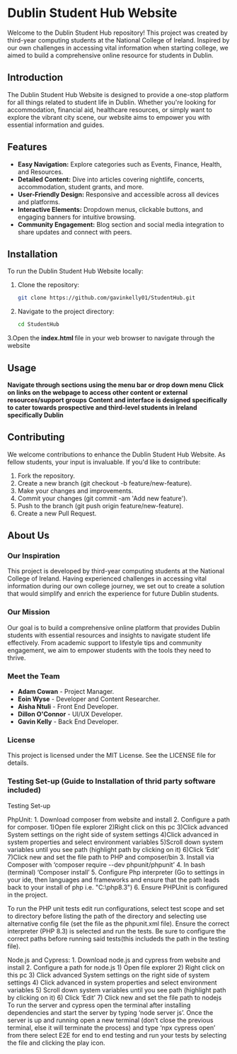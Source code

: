 # Dublin Student Hub Website

Welcome to the Dublin Student Hub repository! This project was created by third-year computing students at the National College of Ireland. Inspired by our own challenges in accessing vital information when starting college, we aimed to build a comprehensive online resource for students in Dublin.

## Introduction

The Dublin Student Hub Website is designed to provide a one-stop platform for all things related to student life in Dublin. Whether you're looking for accommodation, financial aid, healthcare resources, or simply want to explore the vibrant city scene, our website aims to empower you with essential information and guides.

## Features

- **Easy Navigation:** Explore categories such as Events, Finance, Health, and Resources.
- **Detailed Content:** Dive into articles covering nightlife, concerts, accommodation, student grants, and more.
- **User-Friendly Design:** Responsive and accessible across all devices and platforms.
- **Interactive Elements:** Dropdown menus, clickable buttons, and engaging banners for intuitive browsing.
- **Community Engagement:** Blog section and social media integration to share updates and connect with peers.

## Installation

To run the Dublin Student Hub Website locally:

1. Clone the repository:
   ```bash
   git clone https://github.com/gavinkelly01/StudentHub.git
2. Navigate to the project directory:
      ```bash
   cd StudentHub
3.Open the <b> index.html </b> file in your web browser to navigate through the website

## Usage

**Navigate through sections using the menu bar or drop down menu**
**Click on links on the webpage to access other content or external resources/support groups**
**Content and interface is designed specifically to cater towards prospective and third-level students in Ireland specifically Dublin**

## Contributing
We welcome contributions to enhance the Dublin Student Hub Website. As fellow students, your input is invaluable. If you'd like to contribute:

1. Fork the repository.
2. Create a new branch (git checkout -b feature/new-feature).
3. Make your changes and improvements.
4. Commit your changes (git commit -am 'Add new feature').
5. Push to the branch (git push origin feature/new-feature).
6. Create a new Pull Request.

## About Us

### Our Inspiration
This project is developed by third-year computing students at the National College of Ireland. Having experienced challenges in accessing vital information during our own college journey, we set out to create a solution that would simplify and enrich the experience for future Dublin students.

### Our Mission
Our goal is to build a comprehensive online platform that provides Dublin students with essential resources and insights to navigate student life effectively. From academic support to lifestyle tips and community engagement, we aim to empower students with the tools they need to thrive.

### Meet the Team
- **Adam Cowan** - Project Manager.
- **Eoin Wyse** - Developer and Content Researcher.
- **Aisha Ntuli** - Front End Developer.
- **Dillon O'Connor** - UI/UX Developer.
- **Gavin Kelly** - Back End Developer.

### License
This project is licensed under the MIT License. See the LICENSE file for details.

### Testing Set-up (Guide to Installation of thrid party software included)
Testing Set-up

PhpUnit:
	1. Download composer from website and install
	2. Configure a path for composer.
		1)Open file explorer
		2)Right click on this pc
		3)Click advanced System settings on the right side of system settings
		4)Click advanced in system properties and select environment variables 
		5)Scroll down system variables until you see path (highlight path by clicking on it)
		6)Click ‘Edit’
		7)Click new and set the file path to PHP and composer/bin
	3. Install via Composer with ‘composer require --dev phpunit/phpunit’
	4. In bash (terminal) ‘Composer install’
	5. Configure Php interpreter (Go to settings in your ide, then languages and frameworks and ensure that the path leads back to 	your install of php i.e. "C:\php8.3")
	6. Ensure PHPUnit is configured in the project.

To run the PHP unit tests edit run configurations, select test scope and set to directory before listing the path of the directory and selecting use alternative config file (set the file as the phpunit.xml file).
Ensure the correct interpreter (PHP 8.3) is selected and run the tests. Be sure to configure the correct paths before running said tests(this includeds the path in the testing file).


Node.js and Cypress:
	1. Download node.js and cypress from website and install
	2. Configure a path for node.js
		1) Open file explorer
		2) Right click on this pc
		3) Click advanced System settings on the right side of system settings
		4) Click advanced in system properties and select environment variables 
		5) Scroll down system variables until you see path (highlight path by clicking on it)
		6) Click ‘Edit’
		7) Click new and set the file path to nodejs
To run the server and cypress open the terminal after installing dependencies and start the server by typing ‘node server js’.
Once the server is up and running open a new terminal (don’t close the previous terminal, else it will terminate the process) and type ‘npx cypress open’ from there select E2E for end to end testing and run your tests by selecting the file and clicking the play icon.

